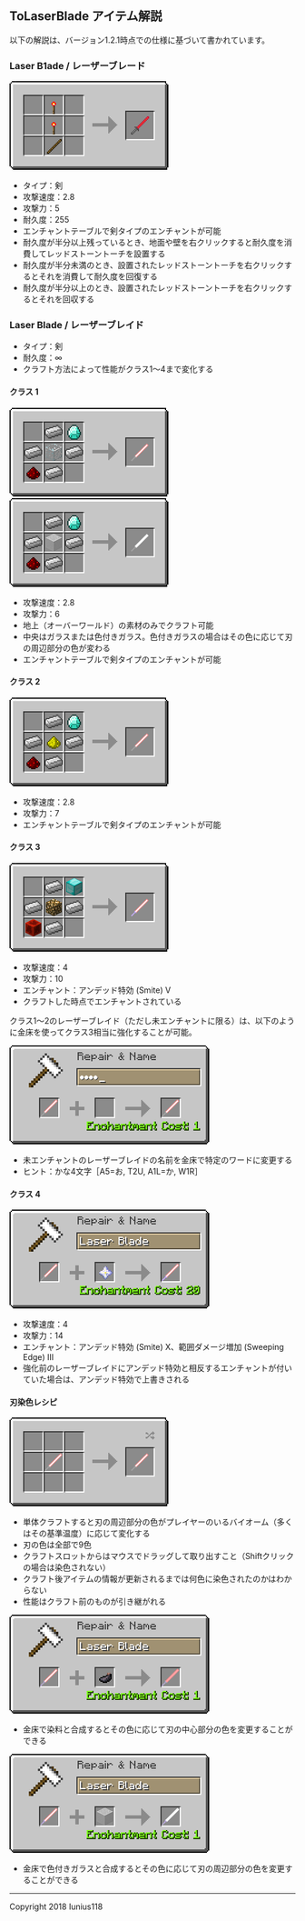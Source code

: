 ## ToLaserBlade アイテム解説

以下の解説は、バージョン1.2.1時点での仕様に基づいて書かれています。

### Laser B1ade / レーザーブレード

<img src="img/recipe_laserb1ade.png" title="Laser B1ade recipe">

- タイプ：剣
- 攻撃速度：2.8
- 攻撃力：5
- 耐久度：255
- エンチャントテーブルで剣タイプのエンチャントが可能
- 耐久度が半分以上残っているとき、地面や壁を右クリックすると耐久度を消費してレッドストーントーチを設置する
- 耐久度が半分未満のとき、設置されたレッドストーントーチを右クリックするとそれを消費して耐久度を回復する
- 耐久度が半分以上のとき、設置されたレッドストーントーチを右クリックするとそれを回収する

### Laser Blade / レーザーブレイド

- タイプ：剣
- 耐久度：∞
- クラフト方法によって性能がクラス1～4まで変化する

#### クラス 1

<img src="img/recipe_laserblade_class_1.png" title="Recipe Laser Blade class 1 A"> <img src="img/recipe_laserblade_class_1_dyeing.png" title="Recipe Laser Blade class 1 B">

- 攻撃速度：2.8
- 攻撃力：6
- 地上（オーバーワールド）の素材のみでクラフト可能
- 中央はガラスまたは色付きガラス。色付きガラスの場合はその色に応じて刃の周辺部分の色が変わる
- エンチャントテーブルで剣タイプのエンチャントが可能

#### クラス 2

<img src="img/recipe_laserblade_class_2.png" title="Recipe Laser Blade Class 2">

- 攻撃速度：2.8
- 攻撃力：7
- エンチャントテーブルで剣タイプのエンチャントが可能

#### クラス 3

<img src="img/recipe_laserblade_class_3.png" title="Recipe Laser Blade Class 3">

- 攻撃速度：4
- 攻撃力：10
- エンチャント：アンデッド特効 (Smite) V
- クラフトした時点でエンチャントされている

クラス1～2のレーザーブレイド（ただし未エンチャントに限る）は、以下のように金床を使ってクラス3相当に強化することが可能。

<img src="img/recipe_laserblade_class_3_gift_x.png" title="Name GIFT or おたから">

- 未エンチャントのレーザーブレイドの名前を金床で特定のワードに変更する
- ヒント：かな4文字［A5=お, T2U, A1L=か, W1R］

#### クラス 4

<img src="img/recipe_laserblade_class_4.png" title="Recipe Laser Blade Class 4">

- 攻撃速度：4
- 攻撃力：14
- エンチャント：アンデッド特効 (Smite) X、範囲ダメージ増加 (Sweeping Edge) III
- 強化前のレーザーブレイドにアンデッド特効と相反するエンチャントが付いていた場合は、アンデッド特効で上書きされる

#### 刃染色レシピ

<img src="img/recipe_laserblade_biome_dyeing.png" title="Laser Blade dyeing by biome">

- 単体クラフトすると刃の周辺部分の色がプレイヤーのいるバイオーム（多くはその基準温度）に応じて変化する
- 刃の色は全部で9色
- クラフトスロットからはマウスでドラッグして取り出すこと（Shiftクリックの場合は染色されない）
- クラフト後アイテムの情報が更新されるまでは何色に染色されたのかはわからない
- 性能はクラフト前のものが引き継がれる

<img src="img/recipe_laserblade_anvil_dyeing_1.png" title="Laser Blade dyeing by dye">

- 金床で染料と合成するとその色に応じて刃の中心部分の色を変更することができる


<img src="img/recipe_laserblade_anvil_dyeing_2.png" title="Laser Blade dyeing by stained glass">

- 金床で色付きガラスと合成するとその色に応じて刃の周辺部分の色を変更することができる

---
Copyright 2018 Iunius118
